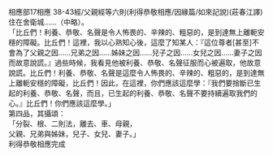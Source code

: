 相應部17相應 38-43經/父親經等六則(利得恭敬相應/因緣篇/如來記說)(莊春江譯)  
住在舍衛城……（中略）。  
「比丘們！利養、恭敬、名聲是令人怖畏的、辛辣的、粗惡的，是到達無上離軛安穩的障礙。比丘們！這裡，我以心熟知心後，這麼了知某人：『這位尊者[甚至]不會為了父親之因……兄弟之因……姊妹之因……兒子之因……女兒之因……妻子之因而故意說謊。』過些時候，我看見他被利養、恭敬、名聲征服而心被遍取，他故意說謊。比丘們！利養、恭敬、名聲是這麼令人怖畏的、辛辣的、粗惡的，是到達無上離軛安穩的障礙，比丘們！因此，在這裡，你們應該這麼學：『我們要捨斷已生起的利養、恭敬、名聲，而且，已生起的利養、恭敬、名聲不要持續遍取我們的心。』比丘們！你們應該這麼學。」  
第四品，其攝頌：  
「分裂、根、二則法，離去、車、母親，  
父親、兄弟與姊妹，兒子、女兒、妻子。」  
利得恭敬相應完成  
  
  
